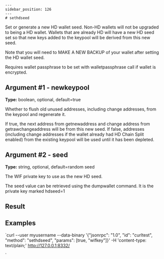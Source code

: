 
    ---
    sidebar_position: 126
    ---
    # sethdseed

Set or generate a new HD wallet seed. Non-HD wallets will not be upgraded to being a HD wallet. Wallets that are already HD will have a new HD seed set so that new keys added to the keypool will be derived from this new seed.

Note that you will need to MAKE A NEW BACKUP of your wallet after setting the HD wallet seed.

Requires wallet passphrase to be set with walletpassphrase call if wallet is encrypted.

## Argument #1 - newkeypool

**Type:** boolean, optional, default=true

Whether to flush old unused addresses, including change addresses, from the keypool and regenerate it.

If true, the next address from getnewaddress and change address from getrawchangeaddress will be from this new seed. If false, addresses (including change addresses if the wallet already had HD Chain Split enabled) from the existing keypool will be used until it has been depleted.

## Argument #2 - seed

**Type:** string, optional, default=random seed

The WIF private key to use as the new HD seed.

The seed value can be retrieved using the dumpwallet command. It is the private key marked hdseed=1

## Result

## Examples

`curl --user myusername --data-binary '{"jsonrpc": "1.0", "id": "curltest", "method": "sethdseed", "params": [true, "wifkey"]}' -H 'content-type: text/plain;' http://127.0.0.1:8332/

`